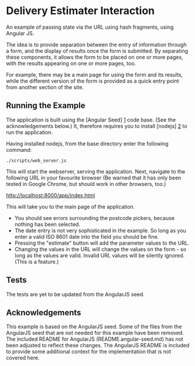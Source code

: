 Delivery Estimater Interaction
==============================

An example of passing state via the URL using hash fragments, using Angular JS. 

The idea is to provide separation between the entry of information through a form, and the display of results once the form is submitted. By separating these components, it allows the form to be placed on one or more pages, with the results appearing on one or more pages, too.

For example, there may be a main page for using the form and its results, while the different version of the form is provided as a quick entry point from another section of the site.

Running the Example
-------------------

The application is built using the [Angular Seed] [1] code base. (See the acknowledgements below.) It, therefore requires you to install [nodejs] [2] to run the application. 

Having installed nodejs, from the base directory enter the following command:

	./scripts/web_server.js

This will start the webserver, serving the application. Next, navigate to the following URL in your favourite browser (Be warned that it has only been tested in Google Chrome, but should work in other browsers, too.)

<http://localhost:8000/app/index.html>

This will take you to the main page of the application.

* You should see errors surrounding the postcode pickers, because nothing has been selected.
* The date entry is not very sophisticated in the example. So long as you enter a valid ISO 8601 date into the field you should be fine.
* Pressing the "estimate" button will add the parameter values to the URL.
* Changing the values in the URL will change the values on the form - so long as the values are valid. Invalid URL values will be silently ignored. (This is a feature.)

Tests
-----

The tests are yet to be updated from the AngularJS seed. 

Acknowledgements
----------------

This example is based on the AngularJS seed. Some of the files from the AngularJS seed that are not needed for this example have been removed. The included README for AngularJS (README.angular-seed.md) has not been adjusted to reflect these changes. The AngularJS README is included to provide some additional context for the implementation that is not covered here.

[1]: https://github.com/angular/angular-seed
[2]: http://nodejs.org/
